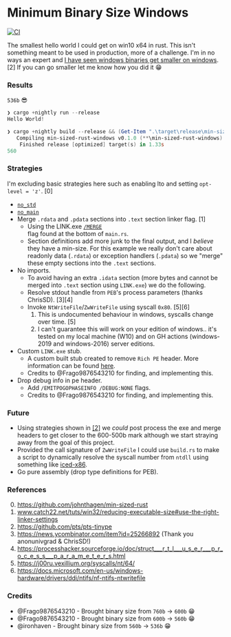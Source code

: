 # Minimum Binary Size Windows
[![CI](https://github.com/mcountryman/min-sized-rust-windows/actions/workflows/ci.yml/badge.svg)](https://github.com/mcountryman/min-sized-rust-windows/actions/workflows/ci.yml)

The smallest hello world I could get on win10 x64 in rust. This isn't something meant to 
be used in production, more of a challenge.  I'm in no ways an expert and 
[I have seen windows binaries get smaller on windows](https://github.com/pts/pts-tinype). [2]
If you can go smaller let me know how you did it :grin:

### Results
`536b` :sunglasses:

```powershell
❯ cargo +nightly run --release
Hello World!

❯ cargo +nightly build --release && (Get-Item ".\target\release\min-sized-rust-windows.exe").Length
   Compiling min-sized-rust-windows v0.1.0 (**\min-sized-rust-windows)
    Finished release [optimized] target(s) in 1.33s
560
```

### Strategies
I'm excluding basic strategies here such as enabling lto and setting `opt-level = 'z'`. [0]

* [`no_std`](https://github.com/johnthagen/min-sized-rust#removing-libstd-with-no_std)
* [`no_main`](https://github.com/johnthagen/min-sized-rust#remove-corefmt-with-no_main-and-careful-usage-of-libstd)
* Merge `.rdata` and `.pdata` sections into `.text` section linker flag. [1]
  * Using the LINK.exe [`/MERGE`](https://docs.microsoft.com/en-us/cpp/build/reference/merge-combine-sections?view=msvc-160)     
    flag found at the bottom of `main.rs`.
  * Section definitions add more junk to the final output, and I _believe_ they have a 
    min-size.  For this example we really don't care about readonly data (`.rdata`) or 
    exception handlers (`.pdata`) so we "merge" these empty sections into the `.text` 
    sections.
* No imports.
  * To avoid having an extra `.idata` section (more bytes and cannot be merged into 
    `.text` section using `LINK.exe`) we do the following.
  * Resolve stdout handle from `PEB`'s process parameters (thanks ChrisSD). [3][4]
  * Invoke `NtWriteFile`/`ZwWriteFile` using syscall `0x80`. [5][6]
    1. This is undocumented behaviour in windows, syscalls change over time. [5]
    2. I can't guarantee this will work on your edition of windows.. it's tested on
       my local machine (W10) and on GH actions (windows-2019 and windows-2016) server
       editions.
* Custom `LINK.exe` stub.
  * A custom built stub created to remove `Rich PE` header. More information can be found [here](https://bytepointer.com/articles/the_microsoft_rich_header.htm).
  * Credits to @Frago9876543210 for finding, and implementing this.
* Drop debug info in pe header.
  * Add `/EMITPOGOPHASEINFO /DEBUG:NONE` flags.
  * Credits to @Frago9876543210 for finding, and implementing this.

    
### Future
* Using strategies shown in [[2]](https://github.com/pts/pts-tinype) we _could_ post process
  the exe and merge headers to get closer to the 600-500b mark although we start straying
  away from the goal of this project.
* Provided the call signature of `ZwWriteFile` I could use `build.rs` to make a script to
  dynamically resolve the syscall number from `ntdll` using something like [iced-x86](https://crates.io/crates/iced-x86).
* Go pure assembly (drop type definitions for PEB).
      
### References
0. https://github.com/johnthagen/min-sized-rust
1. www.catch22.net/tuts/win32/reducing-executable-size#use-the-right-linker-settings
2. https://github.com/pts/pts-tinype
3. https://news.ycombinator.com/item?id=25266892 (Thank you anonunivgrad & ChrisSD!)
4. https://processhacker.sourceforge.io/doc/struct___r_t_l___u_s_e_r___p_r_o_c_e_s_s___p_a_r_a_m_e_t_e_r_s.html
5. https://j00ru.vexillium.org/syscalls/nt/64/
6. https://docs.microsoft.com/en-us/windows-hardware/drivers/ddi/ntifs/nf-ntifs-ntwritefile

### Credits
* @Frago9876543210 - Brought binary size from `760b` -> `600b` :grin:
* @Frago9876543210 - Brought binary size from `600b` -> `560b` :grin:
* @ironhaven - Brought binary size from `560b` -> `536b` 😁
